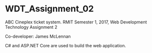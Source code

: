# WDT_Assignment_02
ABC Cineplex ticket system. RMIT Semester 1, 2017, Web Development Technology Assignment 2

Co-developer: James McLennan

C# and ASP.NET Core are used to build the web application.
